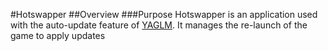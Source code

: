 #Hotswapper
##Overview
###Purpose
Hotswapper is an application used with the auto-update feature of [YAGLM](https://github.com/w1wwwwww/YAGLM). It manages the re-launch of the game to apply updates